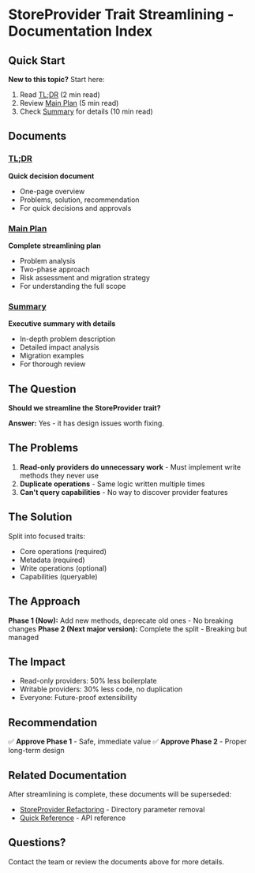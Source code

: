 # StoreProvider Trait Streamlining - Documentation Index

## Quick Start

**New to this topic?** Start here:
1. Read [TL;DR](TRAIT_STREAMLINING_TL_DR.md) (2 min read)
2. Review [Main Plan](TRAIT_STREAMLINING_PLAN.md) (5 min read)
3. Check [Summary](TRAIT_STREAMLINING_SUMMARY.md) for details (10 min read)

## Documents

### [TL;DR](TRAIT_STREAMLINING_TL_DR.md)
**Quick decision document**
- One-page overview
- Problems, solution, recommendation
- For quick decisions and approvals

### [Main Plan](TRAIT_STREAMLINING_PLAN.md)
**Complete streamlining plan**
- Problem analysis
- Two-phase approach
- Risk assessment and migration strategy
- For understanding the full scope

### [Summary](TRAIT_STREAMLINING_SUMMARY.md)
**Executive summary with details**
- In-depth problem description
- Detailed impact analysis
- Migration examples
- For thorough review

## The Question

**Should we streamline the StoreProvider trait?**

**Answer:** Yes - it has design issues worth fixing.

## The Problems

1. **Read-only providers do unnecessary work** - Must implement write methods they never use
2. **Duplicate operations** - Same logic written multiple times
3. **Can't query capabilities** - No way to discover provider features

## The Solution

Split into focused traits:
- Core operations (required)
- Metadata (required)
- Write operations (optional)
- Capabilities (queryable)

## The Approach

**Phase 1 (Now):** Add new methods, deprecate old ones - No breaking changes
**Phase 2 (Next major version):** Complete the split - Breaking but managed

## The Impact

- Read-only providers: 50% less boilerplate
- Writable providers: 30% less code, no duplication
- Everyone: Future-proof extensibility

## Recommendation

✅ **Approve Phase 1** - Safe, immediate value
✅ **Approve Phase 2** - Proper long-term design

## Related Documentation

After streamlining is complete, these documents will be superseded:
- [StoreProvider Refactoring](STORE_PROVIDER_REFACTORING.md) - Directory parameter removal
- [Quick Reference](STORE_PROVIDER_QUICK_REFERENCE.md) - API reference

## Questions?

Contact the team or review the documents above for more details.